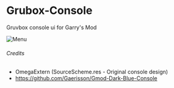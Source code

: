 # Grubox-Console
Gruvbox console ui for Garry's Mod

![Menu](https://i.imgur.com/Ig01pfb.jpeg)

###### Credits ######
 - OmegaExtern (SourceScheme.res - Original console design)
 - https://github.com/Gaerisson/Gmod-Dark-Blue-Console
